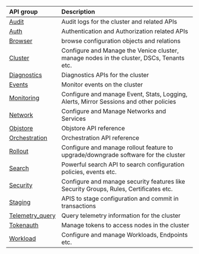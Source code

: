 
|API group   | Description    |
|:-----------|:---------------|
| [Audit](generated/apiref/audit/index.html) | Audit logs for the cluster and related APIs |
| [Auth](generated/apiref/auth/index.html) | Authentication and Authorization related APIs |
| [Browser](generated/apiref/browser/index.html) | browse configuration objects and relations |
| [Cluster](generated/apiref/cluster/index.html) | Configure and Manage the Venice cluster, manage nodes in the cluster, DSCs, Tenants etc. |
| [Diagnostics](generated/apiref/diagnostics/index.html) | Diagnostics APIs for the cluster |
| [Events](generated/apiref/events/index.html) | Monitor events on the cluster |
| [Monitoring](generated/apiref/monitoring/index.html) | Configure and manage Event, Stats, Logging, Alerts, Mirror Sessions and other policies |
| [Network](generated/apiref/network/index.html) | Configure and Manage Networks and Services |
| [Objstore](generated/apiref/objstore/index.html) | Objstore API reference |
| [Orchestration](generated/apiref/orchestration/index.html) | Orchestration API reference |
| [Rollout](generated/apiref/rollout/index.html) | Configure and manage rollout feature to upgrade/downgrade software for the cluster |
| [Search](generated/apiref/search/index.html) | Powerful search API to search configuration policies, events etc. |
| [Security](generated/apiref/security/index.html) | Configure and manage security features like Security Groups, Rules, Certificates etc. |
| [Staging](generated/apiref/staging/index.html) | APIS to stage configuration and commit in transactions |
| [Telemetry_query](generated/apiref/telemetry_query/index.html) | Query telemetry information for the cluster |
| [Tokenauth](generated/apiref/tokenauth/index.html) | Manage tokens to access nodes in the cluster |
| [Workload](generated/apiref/workload/index.html) | Configure and manage Workloads, Endpoints etc. |
